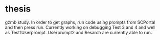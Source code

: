 # thesis
gzmb study. In order to get graphs, run code using prompts from SCPortal and then press run. Currently working on debugging Test 3 and 4 and well as Test1Userprompt. Userprompt2 and Resarch are currently able to run. 
